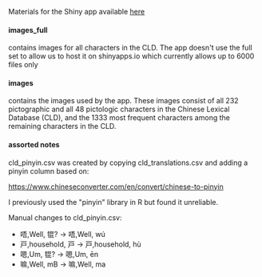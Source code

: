 Materials for the Shiny app available [here]( https://www.charleskemp.com/code/chinese_complexity_change.html )

#### images_full
contains images for all characters in the CLD. The app doesn't use the full set to allow us to host it on shinyapps.io which currently allows up to 6000 files only

#### images
contains the images used by the app. These images consist of all 232 pictographic and all 48 pictologic characters in the Chinese Lexical Database (CLD), and the 1333 most frequent characters among the remaining characters in the CLD.


#### assorted notes

cld_pinyin.csv was created by copying cld_translations.csv and adding a pinyin column based on:

https://www.chineseconverter.com/en/convert/chinese-to-pinyin

I previously used the "pinyin" library in R but found it unreliable.

Manual changes to cld_pinyin.csv:

* 唔,Well, 锟?  -> 唔,Well, wú 
* 戸,household, 戸 -> 戸,household, hù 
* 嗯,Um, 锟? ->  嗯,Um, ēn 
* 嘛,Well, mB  -> 嘛,Well, ma  

